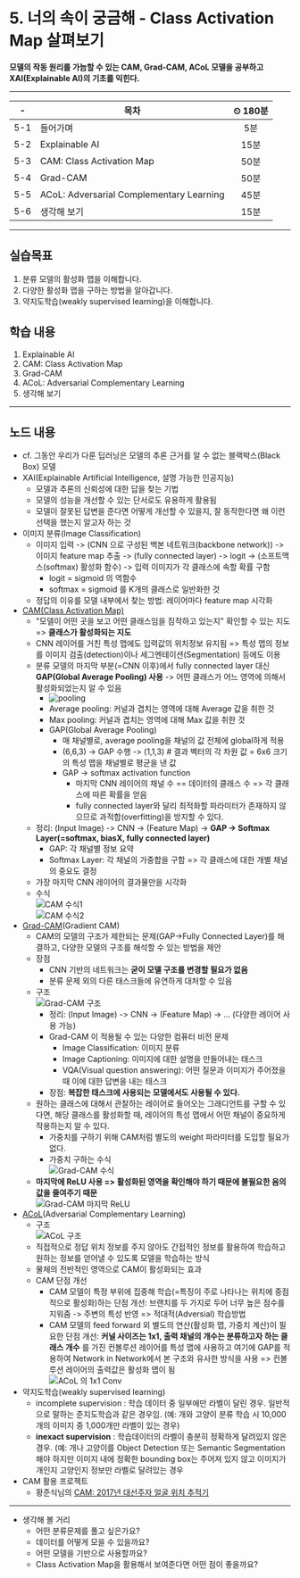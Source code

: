 # 5. 너의 속이 궁금해 - Class Activation Map 살펴보기

**모델의 작동 원리를 가늠할 수 있는 CAM, Grad-CAM, ACoL 모델을 공부하고 XAI(Explainable AI)의 기초를 익힌다.**

---

|-|목차|⏲ 180분|
|:---:|---|:---:|
|5-1| 들어가며 | 5분|
|5-2| Explainable AI | 15분|
|5-3| CAM: Class Activation Map | 50분|
|5-4| Grad-CAM | 50분|
|5-5| ACoL: Adversarial Complementary Learning | 45분|
|5-6| 생각해 보기 | 15분|

---

## 실습목표

1. 분류 모델의 활성화 맵을 이해합니다.
2. 다양한 활성화 맵을 구하는 방법을 알아갑니다.
3. 약지도학습(weakly supervised learning)을 이해합니다.

## 학습 내용

1. Explainable AI
2. CAM: Class Activation Map
3. Grad-CAM
4. ACoL: Adversarial Complementary Learning
5. 생각해 보기

---

## 노드 내용

- cf. 그동안 우리가 다룬 딥러닝은 모델의 추론 근거를 알 수 없는 블랙박스(Black Box) 모델
- XAI(Explainable Artificial Intelligence, 설명 가능한 인공지능)
  - 모델과 추론의 신뢰성에 대한 답을 찾는 기법
  - 모델의 성능을 개선할 수 있는 단서로도 유용하게 활용됨
  - 모델이 잘못된 답변을 준다면 어떻게 개선할 수 있을지, 잘 동작한다면 왜 이런 선택을 했는지 알고자 하는 것
- 이미지 분류(Image Classification)
  - 이미지 입력 -> (CNN 으로 구성된 백본 네트워크(backbone network)) -> 이미지 feature map 추출 -> (fully connected layer) -> logit -> (소프트맥스(softmax) 활성화 함수) -> 입력 이미지가 각 클래스에 속할 확률 구함
    - logit = sigmoid 의 역함수
    - softmax = sigmoid 를 K개의 클래스로 일반화한 것
  - 정답의 이유를 모델 내부에서 찾는 방법: 레이어마다 feature map 시각화
- [CAM(Class Activation Map)](https://arxiv.org/abs/1512.04150)
  - "모델이 어떤 곳을 보고 어떤 클래스임을 짐작하고 있는지" 확인할 수 있는 지도 => **클래스가 활성화되는 지도**
  - CNN 레이어를 거친 특성 맵에도 입력값의 위치정보 유지됨 => 특성 맵의 정보를 이미지 검출(detection)이나 세그멘테이션(Segmentation) 등에도 이용
  - 분류 모델의 마지막 부분(=CNN 이후)에서 fully connected layer 대신 **GAP(Global Average Pooling) 사용** -> 어떤 클래스가 어느 영역에 의해서 활성화되었는지 알 수 있음
    - ![pooling](https://d3s0tskafalll9.cloudfront.net/media/images/max_avg_pooling.max-800x600.png)
    - Average pooling: 커널과 겹치는 영역에 대해 Average 값을 취한 것
    - Max pooling: 커널과 겹치는 영역에 대해 Max 값을 취한 것
    - GAP(Global Average Pooling)
      - 매 채널별로, average pooling을 채널의 값 전체에 global하게 적용
      - (6,6,3) -> GAP 수행 -> (1,1,3)  # 결과 벡터의 각 차원 값 = 6x6 크기의 특성 맵을 채널별로 평균을 낸 값
      - GAP -> softmax activation function
        - 마지막 CNN 레이어의 채널 수 == 데이터의 클래스 수 => 각 클래스에 따른 확률을 얻음
        - fully connected layer와 달리 최적화할 파라미터가 존재하지 않으므로 과적합(overfitting)을 방지할 수 있다.
  - 정리: (Input Image) -> CNN -> (Feature Map) -> **GAP -> Softmax Layer(=softmax, biasX, fully connected layer)**
    - GAP: 각 채널별 정보 요약
    - Softmax Layer: 각 채널의 가중합을 구함 => 각 클래스에 대한 개별 채널의 중요도 결정
  - 가장 마지막 CNN 레이어의 결과물만을 시각화
  - 수식<br>![CAM 수식1](https://d3s0tskafalll9.cloudfront.net/media/images/GC-3-L-6.max-800x600.png)<br>![CAM 수식2](https://d3s0tskafalll9.cloudfront.net/media/original_images/GC-3-L-7.png)
- [Grad-CAM](https://arxiv.org/abs/1610.02391)(Gradient CAM)
  - CAM의 모델의 구조가 제한되는 문제(GAP->Fully Connected Layer)를 해결하고, 다양한 모델의 구조를 해석할 수 있는 방법을 제안
  - 장점
    - CNN 기반의 네트워크는 **굳이 모델 구조를 변경할 필요가 없음**
    - 분류 문제 외의 다른 태스크들에 유연하게 대처할 수 있음
  - 구조<br>![Grad-CAM 구조](https://d3s0tskafalll9.cloudfront.net/media/images/GC-3-L-9.max-800x600.png)
    - 정리: (Input Image) -> CNN -> (Feature Map) -> ... (다양한 레이어 사용 가능)
    - Grad-CAM 이 적용될 수 있는 다양한 컴퓨터 비전 문제
      - Image Classification: 이미지 분류
      - Image Captioning: 이미지에 대한 설명을 만들어내는 태스크
      - VQA(Visual question answering): 어떤 질문과 이미지가 주어졌을 때 이에 대한 답변을 내는 태스크
    - 장점: **복잡한 태스크에 사용되는 모델에서도 사용될 수 있다.**
  - 원하는 클래스에 대해서 관찰하는 레이어로 들어오는 그래디언트를 구할 수 있다면, 해당 클래스를 활성화할 때, 레이어의 특성 맵에서 어떤 채널이 중요하게 작용하는지 알 수 있다.
    - 가중치를 구하기 위해 CAM처럼 별도의 weight 파라미터를 도입할 필요가 없다.
    - 가중치 구하는 수식<br>![Grad-CAM 수식](https://d3s0tskafalll9.cloudfront.net/media/original_images/GC-3-L-10.png)
  - **마지막에 ReLU 사용 => 활성화된 영역을 확인해야 하기 때문에 불필요한 음의 값을 줄여주기 때문**<br>![Grad-CAM 마지막 ReLU](https://d3s0tskafalll9.cloudfront.net/media/original_images/GC-3-L-11.png)
- [ACoL](http://openaccess.thecvf.com/content_cvpr_2018/papers/Zhang_Adversarial_Complementary_Learning_CVPR_2018_paper.pdf)(Adversarial Complementary Learning)
  - 구조<br>![ACoL 구조](https://d3s0tskafalll9.cloudfront.net/media/images/GC-3-L-13.max-800x600.png)
  - 직접적으로 정답 위치 정보를 주지 않아도 간접적인 정보를 활용하여 학습하고 원하는 정보를 얻어낼 수 있도록 모델을 학습하는 방식
  - 물체의 전반적인 영역으로 CAM이 활성화되는 효과
  - CAM 단점 개선
    - CAM 모델이 특정 부위에 집중해 학습(=특징이 주로 나타나는 위치에 중점적으로 활성화)하는 단점 개선: 브랜치를 두 가지로 두어 너무 높은 점수를 지워줌 -> 주변의 특성 반영 => 적대적(Adversial) 학습방법
    - CAM 모델의 feed forward 외 별도의 연산(활성화 맵, 가중치 계산)이 필요한 단점 개선: **커널 사이즈는 1x1, 출력 채널의 개수는 분류하고자 하는 클래스 개수** 를 가진 컨볼루션 레이어를 특성 맵에 사용하고 여기에 GAP를 적용하여 Network in Network에서 본 구조와 유사한 방식을 사용 => 컨볼루션 레이어의 출력값은 활성화 맵이 됨<br>![ACoL 의 1x1 Conv](https://d3s0tskafalll9.cloudfront.net/media/images/GC-3-L-15.max-800x600.png)
- 약지도학습(weakly supervised learning)
  - incomplete supervision : 학습 데이터 중 일부에만 라벨이 달린 경우. 일반적으로 말하는 준지도학습과 같은 경우임. (예: 개와 고양이 분류 학습 시 10,000개의 이미지 중 1,000개만 라벨이 있는 경우)
  - **inexact supervision** : 학습데이터의 라벨이 충분히 정확하게 달려있지 않은 경우. (예: 개나 고양이를 Object Detection 또는 Semantic Segmentation해야 하지만 이미지 내에 정확한 bounding box는 주어져 있지 않고 이미지가 개인지 고양인지 정보만 라벨로 달려있는 경우
- CAM 활용 프로젝트
  - 황준식님의 [CAM: 2017년 대선주자 얼굴 위치 추적기](https://jsideas.net/class_activation_map/)

---

- 생각해 볼 거리
  - 어떤 분류문제를 풀고 싶은가요?
  - 데이터를 어떻게 모을 수 있을까요?
  - 어떤 모델을 기반으로 사용할까요?
  - Class Activation Map을 활용해서 보여준다면 어떤 점이 좋을까요?
